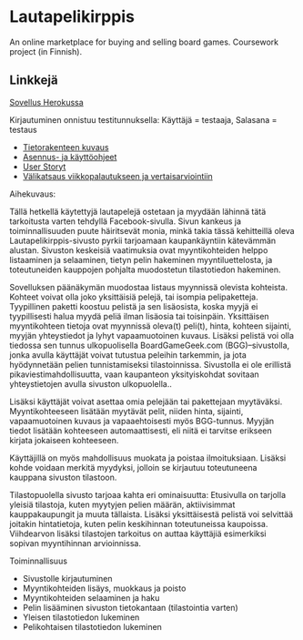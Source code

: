 # Lautapelikirppis
An online marketplace for buying and selling board games. Coursework project (in Finnish).

## Linkkejä
[Sovellus Herokussa](https://lautapelikirppis.herokuapp.com/)

Kirjautuminen onnistuu testitunnuksella: Käyttäjä = testaaja, Salasana = testaus

- [Tietorakenteen kuvaus](https://github.com/AaaDee/Lautapelikirppis/tree/master/documentation//Tietorakenne.md)
- [Asennus- ja käyttöohjeet](https://github.com/AaaDee/Lautapelikirppis/tree/master/documentation/Ohje.md)
- [User Storyt](https://github.com/AaaDee/Lautapelikirppis/tree/master/documentation/UserStoryt.md)
- [Välikatsaus viikkopalautukseen ja vertaisarviointiin](https://github.com/AaaDee/Lautapelikirppis/tree/master/documentation/Valikatsaus.md)

Aihekuvaus:

Tällä hetkellä käytettyjä lautapelejä ostetaan ja myydään lähinnä tätä tarkoitusta varten tehdyllä Facebook-sivulla. Sivun kankeus ja toiminnallisuuden puute häiritsevät monia, minkä takia tässä kehitteillä oleva Lautapelikirppis-sivusto pyrkii tarjoamaan kaupankäyntiin kätevämmän alustan. Sivuston keskeisiä vaatimuksia ovat myyntikohteiden helppo listaaminen ja selaaminen, tietyn pelin hakeminen myyntiluettelosta, ja toteutuneiden kauppojen pohjalta muodostetun tilastotiedon hakeminen.

Sovelluksen päänäkymän muodostaa listaus myynnissä olevista kohteista. Kohteet voivat olla joko yksittäisiä pelejä, tai isompia pelipaketteja. Tyypillinen paketti koostuu pelistä ja sen lisäosista, koska myyjä ei tyypillisesti halua myydä peliä ilman lisäosia tai toisinpäin. Yksittäisen myyntikohteen tietoja ovat myynnissä oleva(t) peli(t), hinta, kohteen sijainti, myyjän yhteystiedot ja lyhyt vapaamuotoinen kuvaus. Lisäksi pelistä voi olla tiedossa sen tunnus ulkopuolisella BoardGameGeek.com (BGG)–sivustolla, jonka avulla käyttäjät voivat tutustua peleihin tarkemmin, ja jota hyödynnetään pelien tunnistamiseksi tilastoinnissa. Sivustolla ei ole erillistä pikaviestimahdollisuutta, vaan kaupanteon yksityiskohdat sovitaan yhteystietojen avulla sivuston ulkopuolella..

Lisäksi käyttäjät voivat asettaa omia pelejään tai pakettejaan myytäväksi. Myyntikohteeseen lisätään myytävät pelit, niiden hinta, sijainti, vapaamuotoinen kuvaus ja vapaaehtoisesti myös BGG-tunnus. Myyjän tiedot lisätään kohteeseen automaattisesti, eli niitä ei tarvitse erikseen kirjata jokaiseen kohteeseen.

Käyttäjillä on myös mahdollisuus muokata ja poistaa ilmoituksiaan. Lisäksi kohde voidaan merkitä myydyksi, jolloin se kirjautuu toteutuneena kauppana sivuston tilastoon.

Tilastopuolella sivusto tarjoaa kahta eri ominaisuutta: Etusivulla on tarjolla yleisiä tilastoja, kuten myytyjen pelien määrän, aktiivisimmat kauppakaupungit ja muuta tällaista. Lisäksi yksittäisestä pelistä voi selvittää joitakin hintatietoja, kuten pelin keskihinnan toteutuneissa kaupoissa. Viihdearvon lisäksi tilastojen tarkoitus on auttaa käyttäjiä esimerkiksi sopivan myyntihinnan arvioinnissa.

Toiminnallisuus

- Sivustolle kirjautuminen
- Myyntikohteiden lisäys, muokkaus ja poisto
- Myyntikohteiden selaaminen ja haku
- Pelin lisääminen sivuston tietokantaan (tilastointia varten)
- Yleisen tilastotiedon lukeminen
- Pelikohtaisen tilastotiedon lukeminen
